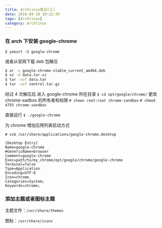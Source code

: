 ```yaml
---
title: Archlinux笔记(三)
date: 2016-04-20 10:22:39
tags: [Archlinux]
category: Archlinux
---
```


### 在 arch 下安装 google-chrome

`$ yaourt -S google-chrome`

或者从官网下载 deb 包解压

```bash
$ ar -x google-chrome-stable_current_amd64.deb
$ xz -d data.tar.xz
$ tar -xvf data.tar
$ tar -vxf control.tar.gz
```

经过 4 次解压后 进入 google-chrome 所在目录
`$ cd opt/google/chrome/`
更改 chrome-sadbox 的所有者和权限
`# chown root:root chrome-sandbox`
`# chmod 4755 chrome-sandbox`

直接运行
`$ ./google-chrome`

为 chrome 增加应用列表启动方式

`# vim /usr/share/applications/google-chrome.desktop`

```
[Desktop Entry]
Name=google-chrome
#GenericName=browser
Comment=google-chrome
Exec=path/to/my_chrome/opt/google/chrome/google-chrome
Terminal=false
Type=Application
Encoding=UTF-8
Icon=chrome
Categories=System;
Keywords=chrome;
```

### 添加主题或者图标主题

主题文件：`/usr/share/themes`

图标：`/usr/share/icons`
